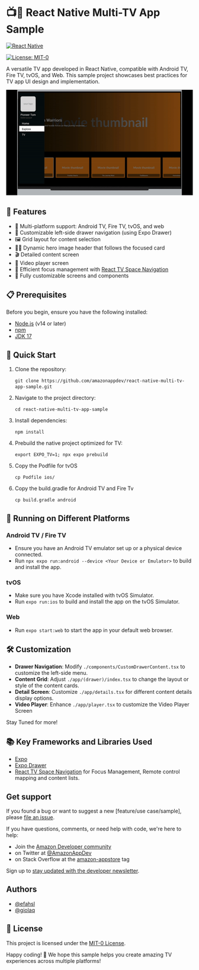 # 📺🚀 React Native Multi-TV App Sample

[![React Native](https://img.shields.io/badge/React%20Native-v0.74.2-blue.svg)](https://reactnative.dev/)

[![License: MIT-0](https://img.shields.io/badge/License-MIT-yellow.svg)](https://github.com/AmazonAppDev/react-native-multi-tv-app-sample/blob/main/LICENSE)

A versatile TV app developed in React Native, compatible with Android TV, Fire TV, tvOS, and Web. This sample project showcases best practices for TV app UI design and implementation.

![Demo GIF](https://github.com/AmazonAppDev/react-native-multi-tv-app-sample/blob/main/tvdemo.gif)

## 🌟 Features

- 📱 Multi-platform support: Android TV, Fire TV, tvOS, and web
- 🎨 Customizable left-side drawer navigation (using Expo Drawer)
- 🖼️ Grid layout for content selection
- 🦸‍♂️ Dynamic hero image header that follows the focused card
- 🎬 Detailed content screen
- 🎥 Video player screen
- 🎯 Efficient focus management with [React TV Space Navigation](https://github.com/bamlab/react-tv-space-navigation) 
- 🔧 Fully customizable screens and components

## 📋 Prerequisites

Before you begin, ensure you have the following installed:
- [Node.js](https://nodejs.org/) (v14 or later)
- [npm](https://www.npmjs.com/)
- [JDK 17](https://developer.android.com/build/jdks)

## 🚀 Quick Start

1. Clone the repository:
   ```
   git clone https://github.com/amazonappdev/react-native-multi-tv-app-sample.git
   ```

2. Navigate to the project directory:
   ```
   cd react-native-multi-tv-app-sample
   ```

3. Install dependencies:
   ```
   npm install
   ```

4. Prebuild the native project optimized for TV:
   ```
   export EXPO_TV=1; npx expo prebuild 
   ```
5. Copy the Podfile for tvOS
   ```
   cp Podfile ios/
   ```

6. Copy the build.gradle for Android TV and Fire Tv
   ```
   cp build.gradle android 
   ```

## 📱 Running on Different Platforms

### Android TV / Fire TV
- Ensure you have an Android TV emulator set up or a physical device connected.
- Run `npx expo run:android --device <Your Device or Emulator>` to build and install the app.

### tvOS
- Make sure you have Xcode installed with tvOS Simulator.
- Run `expo run:ios` to build and install the app on the tvOS Simulator.

### Web
- Run `expo start:web` to start the app in your default web browser.

## 🛠️ Customization

- **Drawer Navigation**: Modify `./components/CustomDrawerContent.tsx` to customize the left-side menu.
- **Content Grid**: Adjust `./app/(drawer)/index.tsx` to change the layout or style of the content cards.
- **Detail Screen**: Customize `./app/details.tsx` for different content details display options.
- **Video Player**: Enhance `./app/player.tsx` to customize the Video Player Screen

Stay Tuned for more!

## 📚 Key Frameworks and Libraries Used

- [Expo](https://expo.dev/)
- [Expo Drawer](https://docs.expo.dev/router/advanced/drawer/)
- [React TV Space Navigation](https://github.com/bamlab/react-tv-space-navigation) for Focus Management, Remote control mapping and content lists.

## Get support

If you found a bug or want to suggest a new [feature/use case/sample], please [file an issue](../../issues).

If you have questions, comments, or need help with code, we're here to help:

- Join the [Amazon Developer community](https://community.amazondeveloper.com/c/amazon-appstore/17)
- on Twitter at [@AmazonAppDev](https://twitter.com/AmazonAppDev)
- on Stack Overflow at the [amazon-appstore](https://stackoverflow.com/questions/tagged/amazon-appstore) tag

Sign up to [stay updated with the developer newsletter](https://m.amazonappservices.com/subscribe-newsletter).

## Authors

- [@efahsl](https://github.com/efahsl)
- [@giolaq](https://github.com/giolaq)


## 📄 License

This project is licensed under the [MIT-0 License](LICENSE).

Happy coding! 🎉 We hope this sample helps you create amazing TV experiences across multiple platforms!
